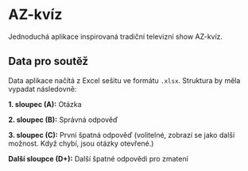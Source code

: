 # AZ-kvíz

Jednoduchá aplikace inspirovaná tradiční televizní show AZ-kvíz.

## Data pro soutěž

Data aplikace načítá z Excel sešitu ve formátu `.xlsx`. Struktura by měla vypadat následovně:

**1. sloupec (A):** Otázka

**2. sloupec (B):** Správná odpověď

**3. sloupec (C):** První špatná odpověď (volitelné, zobrazí se jako další možnost. Když chybí, jsou otázky otevřené.)

**Další sloupce (D+):** Další špatné odpovědi pro zmatení